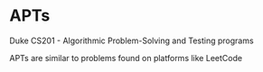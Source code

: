 # APTs
Duke CS201 - Algorithmic Problem-Solving and Testing programs

APTs are similar to problems found on platforms like LeetCode
